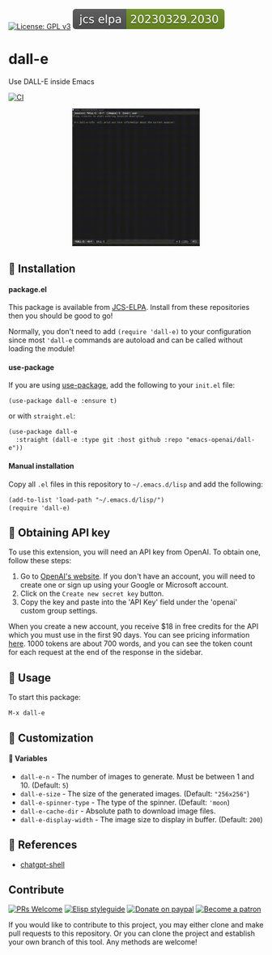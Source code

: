 [![License: GPL v3](https://img.shields.io/badge/License-GPL%20v3-blue.svg)](https://www.gnu.org/licenses/gpl-3.0)
[![JCS-ELPA](https://raw.githubusercontent.com/jcs-emacs/badges/master/elpa/v/dall-e.svg)](https://jcs-emacs.github.io/jcs-elpa/#/dall-e)

# dall-e
Use DALL-E inside Emacs

[![CI](https://github.com/emacs-openai/dall-e/actions/workflows/test.yml/badge.svg)](https://github.com/emacs-openai/dall-e/actions/workflows/test.yml)

<p align="center">
<img alt="demo" src="./etc/demo.gif" width="50%"/>
</p>

## 💾 Installation

#### package.el

This package is available from [JCS-ELPA](https://jcs-emacs.github.io/jcs-elpa/).
Install from these repositories then you should be good to go!

Normally, you don't need to add `(require 'dall-e)` to your configuration since
most `'dall-e` commands are autoload and can be called without loading the module!

#### use-package

If you are using [use-package](https://www.emacswiki.org/emacs/UsePackage),
add the following to your `init.el` file:

```elisp
(use-package dall-e :ensure t)
```

or with `straight.el`:

```elisp
(use-package dall-e
  :straight (dall-e :type git :host github :repo "emacs-openai/dall-e"))
```

#### Manual installation

Copy all `.el` files in this repository to `~/.emacs.d/lisp` and add the following:

```elisp
(add-to-list 'load-path "~/.emacs.d/lisp/")
(require 'dall-e)
```

## 🔑 Obtaining API key

To use this extension, you will need an API key from OpenAI. To obtain one,
follow these steps:

1. Go to [OpenAI's website](https://beta.openai.com/account/api-keys). If you
don't have an account, you will need to create one or sign up using your Google
or Microsoft account.
2. Click on the `Create new secret key` button.
3. Copy the key and paste into the 'API Key' field under the 'openai' custom group settings.

When you create a new account, you receive $18 in free credits for the API which
you must use in the first 90 days. You can see pricing information
[here](https://openai.com/api/pricing/). 1000 tokens are about 700 words, and
you can see the token count for each request at the end of the response in the
sidebar.

## 🔨 Usage

To start this package:

```
M-x dall-e
```

## 📝 Customization

#### 🧪 Variables

- `dall-e-n` - The number of images to generate.  Must be between 1 and 10. (Default: `5`)
- `dall-e-size` - The size of the generated images. (Default: `"256x256"`)
- `dall-e-spinner-type` - The type of the spinner. (Default: `'moon`)
- `dall-e-cache-dir` - Absolute path to download image files.
- `dall-e-display-width` - The image size to display in buffer. (Default: `200`)

## 🔗 References

- [chatgpt-shell](https://github.com/xenodium/chatgpt-shell)

## Contribute

[![PRs Welcome](https://img.shields.io/badge/PRs-welcome-brightgreen.svg)](http://makeapullrequest.com)
[![Elisp styleguide](https://img.shields.io/badge/elisp-style%20guide-purple)](https://github.com/bbatsov/emacs-lisp-style-guide)
[![Donate on paypal](https://img.shields.io/badge/paypal-donate-1?logo=paypal&color=blue)](https://www.paypal.me/jcs090218)
[![Become a patron](https://img.shields.io/badge/patreon-become%20a%20patron-orange.svg?logo=patreon)](https://www.patreon.com/jcs090218)

If you would like to contribute to this project, you may either
clone and make pull requests to this repository. Or you can
clone the project and establish your own branch of this tool.
Any methods are welcome!
